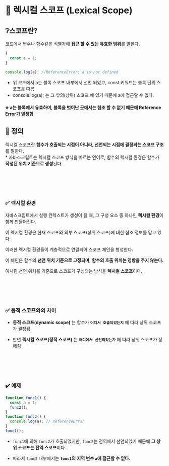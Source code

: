 
# 📝 렉시컬 스코프 (Lexical Scope)

## ❔스코프란?
코드에서 변수나 함수같은 식별자에 **접근 할 수 있는 유효한 범위**를 말한다.

```js
{
  const a = 1;
}

console.log(a); //ReferenceError: a is not defined
```
- 위 코드에서 a는 블록 스코프 내부에서 선언 되었고, const 키워드는 블록 단위 스코프를 따름
- console.log(a); 는 그 밖의(상위) 스코프 에 있기 때문에 a에 접근할 수 없다.
#### ※ a는 블록에서 유효하며, 블록을 벗어난 곳에서는 참조 할 수 없기 때문에 Reference Error가 발생함

## 📌 정의

렉시컬 스코프란 **함수가 호출되는 시점이 아니라, 선언되는 시점에 결정되는 스코프 구조**를 말한다.  
*
자바스크립트는 렉시컬 스코프 방식을 따르는 언어로, 함수의 렉시컬 환경은 함수가 **작성된 위치 기준으로 생성**된다.

<br></br>
---

### ✅ 렉시컬 환경
자바스크립트에서 실행 컨텍스트가 생성이 될 때, 그 구성 요소 중 하나인 **렉시컬 환경**이 함께 만들어진다.

이 렉시컬 환경은 현재 스코프와 외부 스코프(상위 스코프)에 대한 참조 정보를 담고 있다.

이러한 렉시컬 환경들이 계층적으로 연결되어 스코프 체인을 형성한다.

이 체인은 함수의 **선언 위치 기준으로 고정되며**, **함수의 호출 위치는 영향을 주지 않는다.**

이처럼 선언 위치를 기준으로 스코프가 구성되는 방식을 **렉시컬 스코프**이다.

<br></br>
---

### ✅ 동적 스코프와의 차이

- **동적 스코프(dynamic scope)** 는 함수가 **`어디서 호출되었는지`** 에 따라 상위 스코프가 결정됨
   
- 반면 **렉시컬 스코프(정적 스코프)** 는 **`어디에서 선언되었는가`** 에 따라 상위 스코프가 정해짐

<br></br>
---
### ✔️ 예제

```js
function func1() {
  const a = 1;
  func2();
}
function func2() {
  console.log(a); // ReferenceError
}
func1();
```

- `func1`에 의해 `func2`가 호출되었지만, `func2`는 전역에서 선언되었기 때문에 **그 상위 스코프는 전역 스코프**이다.
  
- 따라서 `func2` 내부에서는 **`func1`의 지역 변수 `a`에 접근할 수 없다.**
